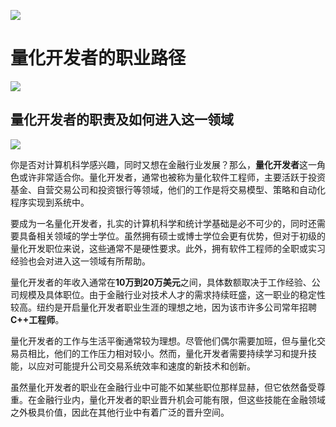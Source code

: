![](https://fastly.jsdelivr.net/gh/bucketio/img11@main/2024/10/21/1729466068183-23134fce-3131-4262-b18c-f378d71af4f6.gif)

# 量化开发者的职业路径
![](https://fastly.jsdelivr.net/gh/bucketio/img9@main/2024/10/20/1729465031968-b3c8959e-1d37-4b8a-91b1-b0b0dfe25143.png)

## 量化开发者的职责及如何进入这一领域

![](https://fastly.jsdelivr.net/gh/bucketio/img12@main/2025/02/06/1738823480945-798e46f7-6058-4766-bb41-43138e3f7c39.JPG)

你是否对计算机科学感兴趣，同时又想在金融行业发展？那么，**量化开发者**这一角色或许非常适合你。量化开发者，通常也被称为量化软件工程师，主要活跃于投资基金、自营交易公司和投资银行等领域，他们的工作是将交易模型、策略和自动化程序实现到系统中。

要成为一名量化开发者，扎实的计算机科学和统计学基础是必不可少的，同时还需要具备相关领域的学士学位。虽然拥有硕士或博士学位会更有优势，但对于初级的量化开发职位来说，这些通常不是硬性要求。此外，拥有软件工程师的全职或实习经验也会对进入这一领域有所帮助。

量化开发者的年收入通常在**10万到20万美元**之间，具体数额取决于工作经验、公司规模及具体职位。由于金融行业对技术人才的需求持续旺盛，这一职业的稳定性较高。纽约是开启量化开发者职业生涯的理想之地，因为该市许多公司常年招聘**C++工程师**。

量化开发者的工作与生活平衡通常较为理想。尽管他们偶尔需要加班，但与量化交易员相比，他们的工作压力相对较小。然而，量化开发者需要持续学习和提升技能，以应对可能提升公司交易系统效率和速度的新技术和创新。

虽然量化开发者的职业在金融行业中可能不如某些职位那样显赫，但它依然备受尊重。在金融行业内，量化开发者的职业晋升机会可能有限，但这些技能在金融领域之外极具价值，因此在其他行业中有着广泛的晋升空间。 
